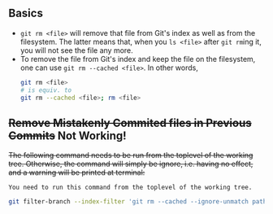 ## Basics
- `git rm <file>` will remove that file from Git's index as well as from the filesystem. The latter means that, when you `ls <file>` after `git rm`ing it, you will not see the file any more.
- To remove the file from Git's index and keep the file on the filesystem, one can use `git rm --cached <file>`.
  In other words,
  ```bash
  git rm <file>
  # is equiv. to
  git rm --cached <file>; rm <file>
  ```


## <s>Remove Mistakenly Commited files in Previous Commits</s> Not Working!
<s>The following command needs to be run from the toplevel of the working tree. Otherwise, the command will
simply be ignore, i.e. having no effect, and a warning will be printed at terminal:</s>
```
You need to run this command from the toplevel of the working tree.
```

```bash
git filter-branch --index-filter 'git rm --cached --ignore-unmatch path/to/mistake_file' --tag-name-filter cat -- --all
```



